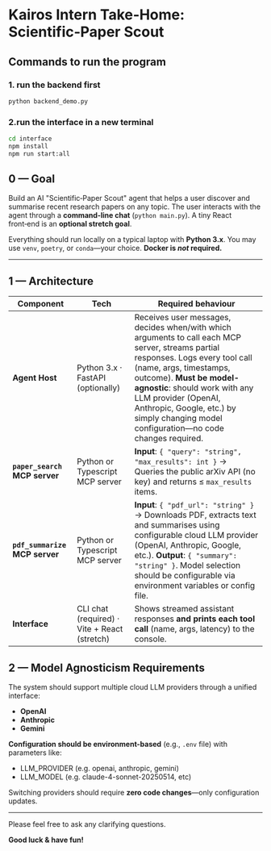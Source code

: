 # Kairos Intern Take‑Home: **Scientific‑Paper Scout**

## Commands to run the program

### 1. run the backend first
```bash
python backend_demo.py
```

### 2.run the interface in a new terminal
```bash
cd interface
npm install
npm run start:all
```

## 0 — Goal

Build an AI "Scientific‑Paper Scout" agent that helps a user discover and summarise recent research papers on any topic. The user interacts with the agent through a **command‑line chat** (`python main.py`). A tiny React front‑end is an **optional stretch goal**.

Everything should run locally on a typical laptop with **Python 3.x**. You may use `venv`, `poetry`, or `conda`—your choice. **Docker is *not* required.**

---

## 1 — Architecture

| Component                                                                                       | Tech                                         | Required behaviour                                                                                                                                                                                                                                                 |
| ----------------------------------------------------------------------------------------------- | -------------------------------------------- | ------------------------------------------------------------------------------------------------------------------------------------------------------------------------------------------------------------------------------------------------------------------ |
| **Agent Host**                                                                                  | Python 3.x · FastAPI (optionally)           | Receives user messages, decides when/with which arguments to call each MCP server, streams partial responses. Logs every tool call (name, args, timestamps, outcome). **Must be model-agnostic**: should work with any LLM provider (OpenAI, Anthropic, Google, etc.) by simply changing model configuration—no code changes required.                                                                                              |
| **`paper_search` MCP server**                                                                   | Python or Typescript MCP server                       | **Input**: `{ "query": "string", "max_results": int }` → Queries the public arXiv API (no key) and returns ≤ `max_results` items.                                                                           |
| **`pdf_summarize` MCP server**                                                                  | Python or Typescript MCP server                      | **Input**: `{ "pdf_url": "string" }` → Downloads PDF, extracts text and summarises using configurable cloud LLM provider (OpenAI, Anthropic, Google, etc.). **Output**: `{ "summary": "string" }`. Model selection should be configurable via environment variables or config file. |
| **Interface**                                                                                   | CLI chat (required) · Vite + React (stretch) | Shows streamed assistant responses **and prints each tool call** (name, args, latency) to the console.                                                                                                                                                             |

## 2 — Model Agnosticism Requirements

The system should support multiple cloud LLM providers through a unified interface:
- **OpenAI** 
- **Anthropic** 
- **Gemini** 

**Configuration should be environment-based** (e.g., `.env` file) with parameters like:
- LLM_PROVIDER (e.g. openai, anthropic, gemini)
- LLM_MODEL (e.g. claude-4-sonnet-20250514, etc)

Switching providers should require **zero code changes**—only configuration updates.

---

Please feel free to ask any clarifying questions.

**Good luck & have fun!**


